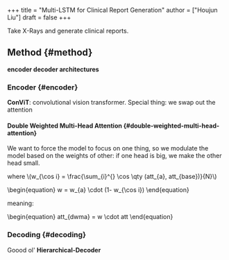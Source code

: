 +++
title = "Multi-LSTM for Clinical Report Generation"
author = ["Houjun Liu"]
draft = false
+++

Take X-Rays and generate clinical reports.


## Method {#method}

**encoder decoder architectures**


### Encoder {#encoder}

**ConViT**: convolutional vision transformer. Special thing: we swap out the attention


#### Double Weighted Multi-Head Attention {#double-weighted-multi-head-attention}

We want to force the model to focus on one thing, so we modulate the model based on the weights of other: if one head is big, we make the other head small.

where \\(w\_{\cos i} = \frac{\sum\_{i}^{} \cos \qty (att\_{a}, att\_{base})}{N}\\)

\begin{equation}
w = w\_{a} \cdot (1- w\_{\cos i})
\end{equation}

meaning:

\begin{equation}
att\_{dwma} = w \cdot att
\end{equation}


### Decoding {#decoding}

Goood ol' **Hierarchical-Decoder**
